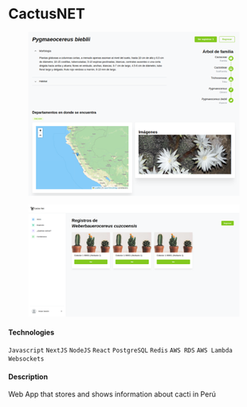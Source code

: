 # CactusNET

<div>

<figure><img src="../../.gitbook/assets/image (11).png" alt="" width="563"><figcaption></figcaption></figure>

 

<figure><img src="../../.gitbook/assets/image (12).png" alt="" width="563"><figcaption></figcaption></figure>

</div>

#### Technologies

`Javascript` `NextJS` `NodeJS` `React` `PostgreSQL`  `Redis`  `AWS RDS`  `AWS Lambda` `Websockets`

#### Description

Web App that stores and shows information about cacti in Perú
